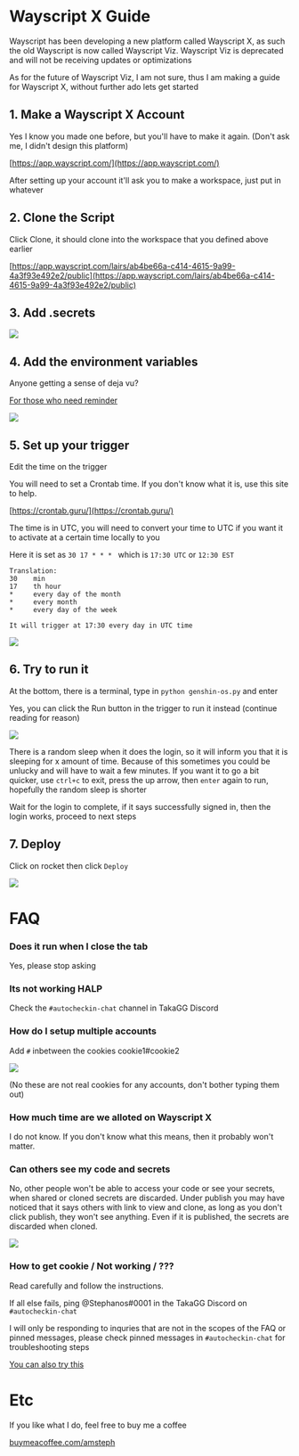 # Wayscript X Guide

Wayscript has been developing a new platform called Wayscript X, as such the old Wayscript is now called Wayscript Viz. Wayscript Viz is deprecated and will not be receiving updates or optimizations

As for the future of Wayscript Viz, I am not sure, thus I am making a guide for Wayscript X, without further ado lets get started

## 1. Make a Wayscript X Account
Yes I know you made one before, but you'll have to make it again. (Don't ask me, I didn't design this platform)

[https://app.wayscript.com/](https://app.wayscript.com/)

After setting up your account it'll ask you to make a workspace, just put in whatever

## 2. Clone the Script
Click Clone, it should clone into the workspace that you defined above earlier

[https://app.wayscript.com/lairs/ab4be66a-c414-4615-9a99-4a3f93e492e2/public](https://app.wayscript.com/lairs/ab4be66a-c414-4615-9a99-4a3f93e492e2/public)

## 3. Add .secrets
![](https://i.imgur.com/eIhGwKY.png)

## 4. Add the environment variables
Anyone getting a sense of deja vu?

[For those who need reminder](https://am-steph.github.io/wayscript-login-helper/#4-set-up-the-secrets)

![](https://i.imgur.com/KbG0E9b.png)

## 5. Set up your trigger

Edit the time on the trigger

You will need to set a Crontab time. If you don't know what it is, use this site to help.

[https://crontab.guru/](https://crontab.guru/)

The time is in UTC, you will need to convert your time to UTC if you want it to activate at a certain time locally to you

Here it is set as `30 17 * * * ` which is `17:30 UTC` or `12:30 EST` 

```
Translation:
30    min
17    th hour
*     every day of the month
*     every month
*     every day of the week

It will trigger at 17:30 every day in UTC time
```
![](https://i.imgur.com/7Ngk895.png)

## 6. Try to run it

At the bottom, there is a terminal, type in `python genshin-os.py` and enter

Yes, you can click the Run button in the trigger to run it instead (continue reading for reason)

![](https://i.imgur.com/r9GvVfB.png)

There is a random sleep when it does the login, so it will inform you that it is sleeping for x amount of time. Because of this sometimes you could be unlucky and will have to wait a few minutes. If you want it to go a bit quicker, use `ctrl+c` to exit, press the up arrow, then `enter` again to run, hopefully the random sleep is shorter

Wait for the login to complete, if it says successfully signed in, then the login works, proceed to next steps

## 7. Deploy
Click on rocket then click `Deploy`

![](https://i.imgur.com/UJbdZLF.png)

# FAQ

### Does it run when I close the tab
Yes, please stop asking

### Its not working HALP
Check the `#autocheckin-chat` channel in TakaGG Discord

### How do I setup multiple accounts
Add `#` inbetween the cookies cookie1#cookie2

![](https://i.imgur.com/kYRZlF1.png)

(No these are not real cookies for any accounts, don't bother typing them out)

### How much time are we alloted on Wayscript X

I do not know. If you don't know what this means, then it probably won't matter.

### Can others see my code and secrets
No, other people won't be able to access your code or see your secrets, when shared or cloned secrets are discarded. Under publish you may have noticed that it says others with link to view and clone, as long as you don't click publish, they won't see anything. Even if it is published, the secrets are discarded when cloned.

![](https://i.imgur.com/wbw6CET.png)

### How to get cookie / Not working / ???

Read carefully and follow the instructions.

If all else fails, ping @Stephanos#0001 in the TakaGG Discord on `#autocheckin-chat`

I will only be responding to inquries that are not in the scopes of the FAQ or pinned messages, please check pinned messages in `#autocheckin-chat` for troubleshooting steps

[You can also try this](https://www.youtube.com/watch?v=dQw4w9WgXcQ)

# Etc
If you like what I do, feel free to buy me a coffee

[buymeacoffee.com/amsteph](buymeacoffee.com/amsteph)

